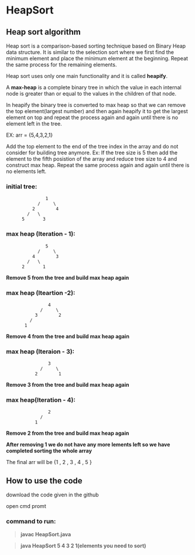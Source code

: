 # HeapSort
 
## Heap sort algorithm
 
Heap sort is a comparison-based sorting technique based on Binary Heap data structure.
It is similar to the selection sort where we first find the minimum element and place the minimum element at the beginning.
Repeat the same process for the remaining elements.

Heap sort uses only one main functionality and it is called **heapify**.

A **max-heap** is a complete binary tree in which the value in each internal node is greater than or equal to the values in the children of that node.
 
In heapify the binary tree is converted to max heap so that we can remove the top element(largest number) and then again heapify it to get the largest element on top
and repeat the process again and again until there is no element left in the tree.

EX: arr = {5,4,3,2,1}

Add the top element to the end of the tree index in the array and do not consider for building tree anymore.
Ex:
       If the tree size is 5 then add the element to the fifth posistion of the array and reduce tree size to 4 and construct max heap.
Repeat the same process again and again until there is no elements left.

### initial tree:
 
 ```
                1
             /     \
           2        4
         /   \    
       5       3 
 ```
 
 ### max heap (Iteration - 1):
 ```
                5
             /     \
           4        3
         /   \    
       2       1 
```
**Remove 5 from the tree and build max heap again**

### max heap (Iteartion -2):
```
                4
             /     \
           3        2
         /      
       1       
```
**Remove 4 from the tree and build max heap again**

### max heap (Iteraion - 3):
```
                3
             /     \
           2        1
```
**Remove 3 from the tree and build max heap again**

### max heap(Iteration - 4):
```
                2
             /     
           1       
```

**Remove 2 from the tree and build max heap again**

**After removing 1 we do not have any more lements left so we have completed sorting the whole array**

The final arr will be {1 , 2 , 3 , 4 , 5 }


## How to use the code

download the code given in the github

open cmd promt

### command to run:
> **javac HeapSort.java**

> **java HeapSort 5 4 3 2 1(elements you need to sort)**
